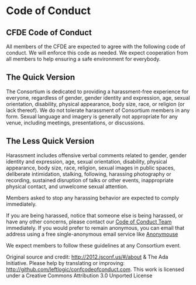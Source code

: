 # Code of Conduct

## CFDE Code of Conduct

All members of the CFDE are expected to agree with the following code
of conduct. We will enforce this code as needed. We expect cooperation
from all members to help ensuring a safe environment for everybody.

## The Quick Version

The Consortium is dedicated to providing a harassment-free experience
for everyone, regardless of gender, gender identity and expression, age,
sexual orientation, disability, physical appearance, body size, race, or
religion (or lack thereof). We do not tolerate harassment of Consortium
members in any form. Sexual language and imagery is generally not
appropriate for any venue, including meetings, presentations, or
discussions.

## The Less Quick Version

Harassment includes offensive verbal comments related to gender, gender
identity and expression, age, sexual orientation, disability, physical
appearance, body size, race, religion, sexual images in public spaces,
deliberate intimidation, stalking, following, harassing photography or
recording, sustained disruption of talks or other events, inappropriate
physical contact, and unwelcome sexual attention.

Members asked to stop any harassing behavior are expected to comply
immediately.

If you are being harassed, notice that someone else is being harassed,
or have any other concerns, please contact our
[Code of Conduct Team](mailto:autohelp+int+852+1037728591560792003@CFDE.groups.io) 
immediately. If you would prefer to remain anonymous, you can email
that address using a free single-anonymous email service like
[Anonymouse](http://anonymouse.org/anonemail.html)

We expect members to follow these guidelines at any Consortium event.

Original source and credit: <http://2012.jsconf.us/#/about> & The Ada
Initiative. Please help by translating or improving:
<http://github.com/leftlogic/confcodeofconduct.com>. This work is
licensed under a Creative Commons Attribution 3.0 Unported License
